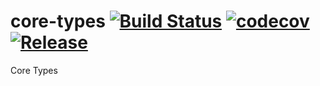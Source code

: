 # core-types [![Build Status](https://travis-ci.org/mikelaud/core-types.svg?branch=master)](https://travis-ci.org/mikelaud/core-types) [![codecov](https://codecov.io/gh/mikelaud/core-types/branch/master/graph/badge.svg)](https://codecov.io/gh/mikelaud/core-types) [![Release](https://jitpack.io/v/mikelaud/core-types.svg)](https://jitpack.io/#mikelaud/core-types)

Core Types
